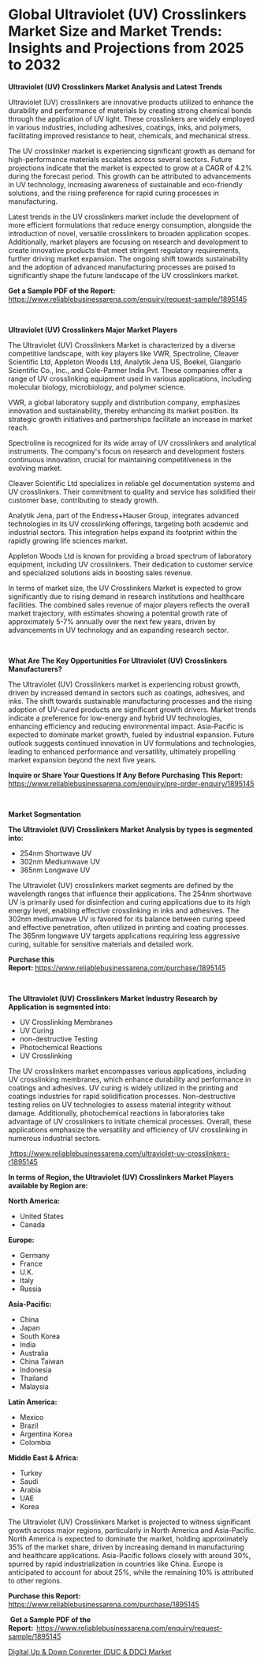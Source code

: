 <p><h1>Global Ultraviolet (UV) Crosslinkers Market Size and Market Trends: Insights and Projections from 2025 to 2032</h1></p><p><strong>Ultraviolet (UV) Crosslinkers Market Analysis and Latest Trends</strong></p>
<p><p>Ultraviolet (UV) crosslinkers are innovative products utilized to enhance the durability and performance of materials by creating strong chemical bonds through the application of UV light. These crosslinkers are widely employed in various industries, including adhesives, coatings, inks, and polymers, facilitating improved resistance to heat, chemicals, and mechanical stress.</p><p>The UV crosslinker market is experiencing significant growth as demand for high-performance materials escalates across several sectors. Future projections indicate that the market is expected to grow at a CAGR of 4.2% during the forecast period. This growth can be attributed to advancements in UV technology, increasing awareness of sustainable and eco-friendly solutions, and the rising preference for rapid curing processes in manufacturing.</p><p>Latest trends in the UV crosslinkers market include the development of more efficient formulations that reduce energy consumption, alongside the introduction of novel, versatile crosslinkers to broaden application scopes. Additionally, market players are focusing on research and development to create innovative products that meet stringent regulatory requirements, further driving market expansion. The ongoing shift towards sustainability and the adoption of advanced manufacturing processes are poised to significantly shape the future landscape of the UV crosslinkers market.</p></p>
<p><strong>Get a Sample PDF of the Report:&nbsp;</strong> <a href="https://www.reliablebusinessarena.com/enquiry/request-sample/1895145?utm_campaign=1841&utm_medium=2&utm_source=Github&utm_content=ia&utm_term=01032025&utm_id=ultraviolet-uv-crosslinkers">https://www.reliablebusinessarena.com/enquiry/request-sample/1895145</a></p>
<p>&nbsp;</p>
<p><strong>Ultraviolet (UV) Crosslinkers Major Market Players</strong></p>
<p><p>The Ultraviolet (UV) Crosslinkers Market is characterized by a diverse competitive landscape, with key players like VWR, Spectroline, Cleaver Scientific Ltd, Appleton Woods Ltd, Analytik Jena US, Boekel, Giangarlo Scientific Co., Inc., and Cole-Parmer India Pvt. These companies offer a range of UV crosslinking equipment used in various applications, including molecular biology, microbiology, and polymer science.</p><p>VWR, a global laboratory supply and distribution company, emphasizes innovation and sustainability, thereby enhancing its market position. Its strategic growth initiatives and partnerships facilitate an increase in market reach.</p><p>Spectroline is recognized for its wide array of UV crosslinkers and analytical instruments. The company's focus on research and development fosters continuous innovation, crucial for maintaining competitiveness in the evolving market. </p><p>Cleaver Scientific Ltd specializes in reliable gel documentation systems and UV crosslinkers. Their commitment to quality and service has solidified their customer base, contributing to steady growth.</p><p>Analytik Jena, part of the Endress+Hauser Group, integrates advanced technologies in its UV crosslinking offerings, targeting both academic and industrial sectors. This integration helps expand its footprint within the rapidly growing life sciences market.</p><p>Appleton Woods Ltd is known for providing a broad spectrum of laboratory equipment, including UV crosslinkers. Their dedication to customer service and specialized solutions aids in boosting sales revenue.</p><p>In terms of market size, the UV Crosslinkers Market is expected to grow significantly due to rising demand in research institutions and healthcare facilities. The combined sales revenue of major players reflects the overall market trajectory, with estimates showing a potential growth rate of approximately 5-7% annually over the next few years, driven by advancements in UV technology and an expanding research sector.</p></p>
<p>&nbsp;</p>
<p><strong>What Are The Key Opportunities For Ultraviolet (UV) Crosslinkers Manufacturers?</strong></p>
<p><p>The Ultraviolet (UV) Crosslinkers market is experiencing robust growth, driven by increased demand in sectors such as coatings, adhesives, and inks. The shift towards sustainable manufacturing processes and the rising adoption of UV-cured products are significant growth drivers. Market trends indicate a preference for low-energy and hybrid UV technologies, enhancing efficiency and reducing environmental impact. Asia-Pacific is expected to dominate market growth, fueled by industrial expansion. Future outlook suggests continued innovation in UV formulations and technologies, leading to enhanced performance and versatility, ultimately propelling market expansion beyond the next five years.</p></p>
<p><strong>Inquire or Share Your Questions If Any Before Purchasing This Report:</strong> <a href="https://www.reliablebusinessarena.com/enquiry/pre-order-enquiry/1895145?utm_campaign=1841&utm_medium=2&utm_source=Github&utm_content=ia&utm_term=01032025&utm_id=ultraviolet-uv-crosslinkers">https://www.reliablebusinessarena.com/enquiry/pre-order-enquiry/1895145</a></p>
<p>&nbsp;</p>
<p><strong>Market Segmentation</strong></p>
<p><strong>The Ultraviolet (UV) Crosslinkers Market Analysis by types is segmented into:</strong></p>
<p><ul><li>254nm Shortwave UV</li><li>302nm Mediumwave UV</li><li>365nm Longwave UV</li></ul></p>
<p><p>The Ultraviolet (UV) crosslinkers market segments are defined by the wavelength ranges that influence their applications. The 254nm shortwave UV is primarily used for disinfection and curing applications due to its high energy level, enabling effective crosslinking in inks and adhesives. The 302nm mediumwave UV is favored for its balance between curing speed and effective penetration, often utilized in printing and coating processes. The 365nm longwave UV targets applications requiring less aggressive curing, suitable for sensitive materials and detailed work.</p></p>
<p><strong>Purchase this Report:&nbsp;</strong><a href="https://www.reliablebusinessarena.com/purchase/1895145?utm_campaign=1841&utm_medium=2&utm_source=Github&utm_content=ia&utm_term=01032025&utm_id=ultraviolet-uv-crosslinkers">https://www.reliablebusinessarena.com/purchase/1895145</a></p>
<p>&nbsp;</p>
<p><strong>The Ultraviolet (UV) Crosslinkers Market Industry Research by Application is segmented into:</strong></p>
<p><ul><li>UV Crosslinking Membranes</li><li>UV Curing</li><li>non-destructive Testing</li><li>Photochemical Reactions</li><li>UV Crosslinking</li></ul></p>
<p><p>The UV crosslinkers market encompasses various applications, including UV crosslinking membranes, which enhance durability and performance in coatings and adhesives. UV curing is widely utilized in the printing and coatings industries for rapid solidification processes. Non-destructive testing relies on UV technologies to assess material integrity without damage. Additionally, photochemical reactions in laboratories take advantage of UV crosslinkers to initiate chemical processes. Overall, these applications emphasize the versatility and efficiency of UV crosslinking in numerous industrial sectors.</p></p>
<p><a href="https://www.reliablebusinessarena.com/ultraviolet-uv-crosslinkers-r1895145?utm_campaign=1841&utm_medium=2&utm_source=Github&utm_content=ia&utm_term=01032025&utm_id=ultraviolet-uv-crosslinkers">&nbsp;https://www.reliablebusinessarena.com/ultraviolet-uv-crosslinkers-r1895145</a></p>
<p><strong>In terms of Region, the Ultraviolet (UV) Crosslinkers Market Players available by Region are:</strong></p>
<p>
    <p> <strong> North America: </strong>
        <ul>
            <li>United States</li>
            <li>Canada</li>
        </ul>
        </p> 
    <p> <strong> Europe: </strong>
        <ul>
            <li>Germany</li>
            <li>France</li>
            <li>U.K.</li>
            <li>Italy</li>
            <li>Russia</li>
        </ul>
        </p> 
    <p> <strong> Asia-Pacific: </strong>
        <ul>
            <li>China</li>
            <li>Japan</li>
            <li>South Korea</li>
            <li>India</li>
            <li>Australia</li>
            <li>China Taiwan</li>
            <li>Indonesia</li>
            <li>Thailand</li>
            <li>Malaysia</li>
        </ul>
        </p> 
    <p> <strong> Latin America: </strong>
        <ul>
            <li>Mexico</li>
            <li>Brazil</li>
            <li>Argentina Korea</li>
            <li>Colombia</li>
        </ul>
        </p> 
    <p> <strong> Middle East & Africa: </strong>
        <ul>
            <li>Turkey</li>
            <li>Saudi</li>
            <li>Arabia</li>
            <li>UAE</li>
            <li>Korea</li>
        </ul>
    </p>
    </p>
<p><p>The Ultraviolet (UV) Crosslinkers Market is projected to witness significant growth across major regions, particularly in North America and Asia-Pacific. North America is expected to dominate the market, holding approximately 35% of the market share, driven by increasing demand in manufacturing and healthcare applications. Asia-Pacific follows closely with around 30%, spurred by rapid industrialization in countries like China. Europe is anticipated to account for about 25%, while the remaining 10% is attributed to other regions.</p></p>
<p><strong>Purchase this Report: </strong><a href="https://www.reliablebusinessarena.com/purchase/1895145?utm_campaign=1841&utm_medium=2&utm_source=Github&utm_content=ia&utm_term=01032025&utm_id=ultraviolet-uv-crosslinkers">https://www.reliablebusinessarena.com/purchase/1895145</a></p>
<p>&nbsp;<strong>Get a Sample PDF of the Report:&nbsp;&nbsp;</strong><a href="https://www.reliablebusinessarena.com/enquiry/request-sample/1895145?utm_campaign=1841&utm_medium=2&utm_source=Github&utm_content=ia&utm_term=01032025&utm_id=ultraviolet-uv-crosslinkers">https://www.reliablebusinessarena.com/enquiry/request-sample/1895145</a></p>
<p><strong></strong></p>
<p><p><a href="https://github.com/julyju69/Market-Research-Report-List-6/blob/main/digital-up-down-converter-duc-ddc-market.md?utm_campaign=1841&utm_medium=2&utm_source=Github&utm_content=ia&utm_term=01032025&utm_id=ultraviolet-uv-crosslinkers">Digital Up & Down Converter (DUC & DDC) Market</a></p></p>